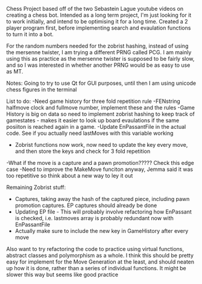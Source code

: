 Chess Project based off of the two Sebastein Lague youtube videos on creating a chess bot. Intended as a long term project, I'm just looking for it to work initially, and intend to
be optimising it for a long time. Created a 2 player program first, before implementing search and evaulation functions to turn it into a bot.


For the random numbers needed for the zobrist hashing, instead of using the mersenne twister, I am trying a different PRNG called PCG. I am mainly using this as practice as the
mersenne twister is supposed to be fairly slow, and so I was interested in whether another PRNG would be as easy to use as MT.



Notes:
Going to try to use Qt for GUI purposes, until then I am using unicode chess figures in the terminal

List to do:
-Need game history for three fold repetition rule
-FENstring halfmove clock and fullmove number, implement these and the rules
-Game History is big on data so need to implement zobrist hashing to keep track of gamestates - makes it easier to look up board evaulations if the same posiiton is reached again in a game.
-Update EnPassantFile in the actual code. See if you actually need lastMoves with this variable working
- Zobrist functions now work, now need to update the key every move, and then store the keys and check for 3 fold repetition

-What if the move is a capture and a pawn promotion????? Check this edge case
-Need to improve the MakeMove funciton anyway, Jemma said it was too repetitive so think about a new way to ley it out

Remaining Zobrist stuff:
- Captures, taking away the hash of the captured piece, including pawn promotion captures. EP captures should already be done
- Updating EP file - This will probably involve refactoring how EnPassant is checked, i.e. lastmoves array is probably redundant now with EnPassantFile
- Actually make sure to include the new key in GameHistory after every move


Also want to try refactoring the code to practice using virtual functions, abstract classes and polymorphism as a whole. I think this should be pretty easy for implement for the Move Generation at the least, and should neaten up how it is done, rather than a series of individual functions. It might be slower this way but seems like good practice